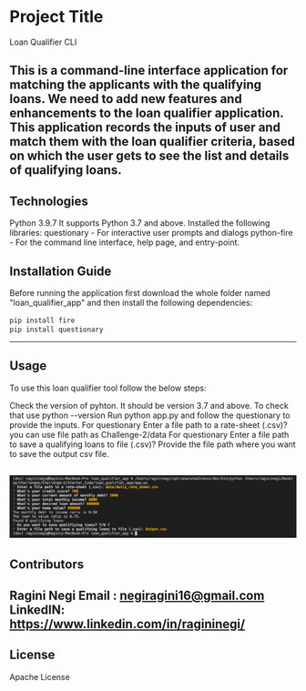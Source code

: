 # Project Title

Loan Qualifier CLI

This is a command-line interface application for matching the applicants with the qualifying loans. We need to add new features and enhancements to the loan qualifier application. This application records the inputs of user and match them with the loan qualifier criteria, based on which the user gets to see the list and details of qualifying loans. 
---

## Technologies

Python 3.9.7
It supports Python 3.7 and above.
Installed the following libraries:
questionary - For interactive user prompts and dialogs
python-fire - For the command line interface, help page, and entry-point.


## Installation Guide

Before running the application first download the whole folder named "loan_qualifier_app" and then install the following dependencies:

```
pip install fire
pip install questionary
```
---

## Usage

To use this loan qualifier tool follow the below steps:

Check the version of pyhton. It should be version 3.7 and above. To check that use python --version
Run python app.py and follow the questionary to provide the inputs.
For questionary Enter a file path to a rate-sheet (.csv)? you can use file path as Challenge-2/data
For questionary Enter a file path to save a qualifying loans to file (.csv)? Provide the file path where you want to save the output csv file.

![Code_screenshot](Images/Code_screenshot.png)
---

## Contributors

Ragini Negi 
Email : negiragini16@gmail.com 
LinkedIN: https://www.linkedin.com/in/ragininegi/
---

## License
Apache License